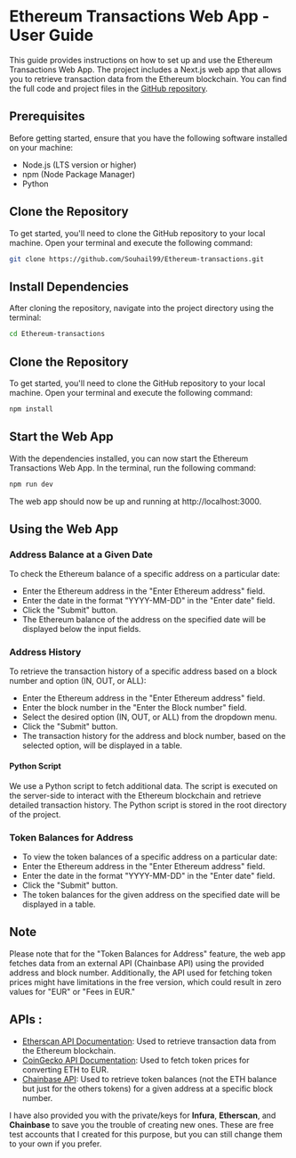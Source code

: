 # Ethereum Transactions Web App - User Guide

This guide provides instructions on how to set up and use the Ethereum Transactions Web App. The project includes a Next.js web app that allows you to retrieve transaction data from the Ethereum blockchain. You can find the full code and project files in the [GitHub repository](https://github.com/Souhail99/Ethereum-transactions).

## Prerequisites
Before getting started, ensure that you have the following software installed on your machine:

- Node.js (LTS version or higher)
- npm (Node Package Manager)
- Python

## Clone the Repository
To get started, you'll need to clone the GitHub repository to your local machine. Open your terminal and execute the following command:

```bash
git clone https://github.com/Souhail99/Ethereum-transactions.git
```

## Install Dependencies
After cloning the repository, navigate into the project directory using the terminal:

```bash
cd Ethereum-transactions
```
## Clone the Repository
To get started, you'll need to clone the GitHub repository to your local machine. Open your terminal and execute the following command:

```bash
npm install
```
## Start the Web App

With the dependencies installed, you can now start the Ethereum Transactions Web App. In the terminal, run the following command:

```bash
npm run dev
```
The web app should now be up and running at http://localhost:3000.

## Using the Web App

### Address Balance at a Given Date 

To check the Ethereum balance of a specific address on a particular date:
- Enter the Ethereum address in the "Enter Ethereum address" field.
- Enter the date in the format "YYYY-MM-DD" in the "Enter date" field.
- Click the "Submit" button.
- The Ethereum balance of the address on the specified date will be displayed below the input fields.

### Address History

To retrieve the transaction history of a specific address based on a block number and option (IN, OUT, or ALL):
- Enter the Ethereum address in the "Enter Ethereum address" field.
- Enter the block number in the "Enter the Block number" field.
- Select the desired option (IN, OUT, or ALL) from the dropdown menu.
- Click the "Submit" button.
- The transaction history for the address and block number, based on the selected option, will be displayed in a table.

#### Python Script

We use a Python script to fetch additional data. The script is executed on the server-side to interact with the Ethereum blockchain and retrieve detailed transaction history. The Python script is stored in the root directory of the project.


### Token Balances for Address
- To view the token balances of a specific address on a particular date:
- Enter the Ethereum address in the "Enter Ethereum address" field.
- Enter the date in the format "YYYY-MM-DD" in the "Enter date" field.
- Click the "Submit" button.
- The token balances for the given address on the specified date will be displayed in a table.

## Note 

Please note that for the "Token Balances for Address" feature, the web app fetches data from an external API (Chainbase API) using the provided address and block number. Additionally, the API used for fetching token prices might have limitations in the free version, which could result in zero values for "EUR" or "Fees in EUR."

## APIs :

- [Etherscan API Documentation](https://etherscan.io/apis): Used to retrieve transaction data from the Ethereum blockchain.
- [CoinGecko API Documentation](https://www.coingecko.com/api/documentation): Used to fetch token prices for converting ETH to EUR.
- [Chainbase API](https://api.chainbase.online/): Used to retrieve token balances (not the ETH balance but just for the others tokens) for a given address at a specific block number.

I have also provided you with the private/keys for **Infura**, **Etherscan**, and **Chainbase** to save you the trouble of creating new ones. These are free test accounts that I created for this purpose, but you can still change them to your own if you prefer.